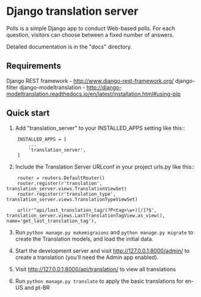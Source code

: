 Django translation server
=========================

Polls is a simple Django app to conduct Web-based polls. For each
question, visitors can choose between a fixed number of answers.

Detailed documentation is in the "docs" directory.

Requirements
-----------

Django REST framework - http://www.django-rest-framework.org/
django-filter
django-modeltranslation - http://django-modeltranslation.readthedocs.io/en/latest/installation.html#using-pip

Quick start
-----------

1. Add "translation_server" to your INSTALLED_APPS setting like this::
```
    INSTALLED_APPS = [
        ...
        'translation_server',
    ]
```
2. Include the Translation Server URLconf in your project urls.py like this::
```
    router = routers.DefaultRouter()
    router.register(r'translation', translation_server.views.TranslationViewSet)    
    router.register(r'translation_type', translation_server.views.TranslationTypeViewSet)

    url(r'^api/last_translation_tag/(?P<tag>\w+)[/]?$', translation_server.views.LastTranslationTagView.as_view(), name='get_last_translation_tag'),
```
3. Run ```python manage.py makemigraions``` and ```python manage.py migrate``` to create the Translation models, and load the initial data.

4. Start the development server and visit http://127.0.0.1:8000/admin/ to create a translation (you'll need the Admin app enabled).

5. Visit http://127.0.0.1:8000/api/translation/ to view all translations

6. Run `python manage.py translate` to apply the basic translations for en-US and pt-BR